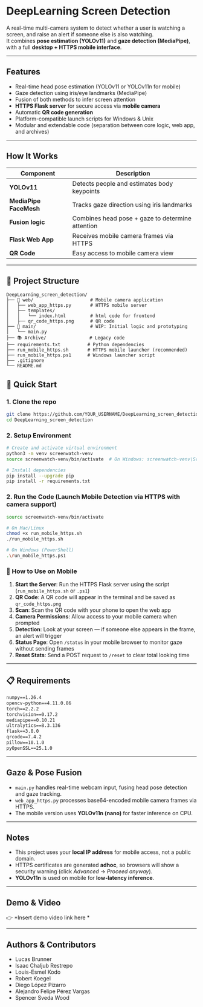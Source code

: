 # DeepLearning Screen Detection

A real-time multi-camera system to detect whether a user is watching a screen, and raise an alert if someone else is also watching.  
It combines **pose estimation (YOLOv11)** and **gaze detection (MediaPipe)**, with a full **desktop + HTTPS mobile interface**.

---

## Features

- Real-time head pose estimation (YOLOv11 or YOLOv11n for mobile)
- Gaze detection using iris/eye landmarks (MediaPipe)
- Fusion of both methods to infer screen attention
- **HTTPS Flask server** for secure access via **mobile camera**
- Automatic **QR code generation**
- Platform-compatible launch scripts for Windows & Unix
- Modular and extendable code (separation between core logic, web app, and archives)

---

## How It Works

| Component              | Description                                     |
|-----------------------|-------------------------------------------------|
| **YOLOv11**           | Detects people and estimates body keypoints     |
| **MediaPipe FaceMesh**| Tracks gaze direction using iris landmarks      |
| **Fusion logic**      | Combines head pose + gaze to determine attention|
| **Flask Web App**     | Receives mobile camera frames via HTTPS         |
| **QR Code**           | Easy access to mobile camera view               |

---

## 📁 Project Structure

```
DeepLearning_screen_detection/
├── 📱 web/                     # Mobile camera application
│   ├── web_app_https.py       # HTTPS mobile server
│   ├── templates/
│   │   └── index.html         # html code for frontend
│   ├── qr_code_https.png      # QR code
├── 🧪 main/                    # WIP: Initial logic and prototyping
│   └── main.py
├── 📚 Archive/                # Legacy code
├── requirements.txt          # Python dependencies
├── run_mobile_https.sh       # HTTPS mobile launcher (recommended)
├── run_mobile_https.ps1      # Windows launcher script
├── .gitignore
└── README.md

```

## 🚀 Quick Start

### 1. Clone the repo
```bash
git clone https://github.com/YOUR_USERNAME/DeepLearning_screen_detection.git
cd DeepLearning_screen_detection

```

### 2. Setup Environment
```bash
# Create and activate virtual environment
python3 -m venv screenwatch-venv
source screenwatch-venv/bin/activate  # On Windows: screenwatch-venv\Scripts\activate

# Install dependencies
pip install --upgrade pip
pip install -r requirements.txt

```

### 2. Run the Code (Launch Mobile Detection via HTTPS with camera support)
```bash
source screenwatch-venv/bin/activate

# On Mac/Linux
chmod +x run_mobile_https.sh
./run_mobile_https.sh

# On Windows (PowerShell)
.\run_mobile_https.ps1

```

### 📱 How to Use on Mobile
1. **Start the Server**: Run the HTTPS Flask server using the script (`run_mobile_https.sh` or `.ps1`)
2. **QR Code**: A QR code will appear in the terminal and be saved as `qr_code_https.png`
3. **Scan**: Scan the QR code with your phone to open the web app
4. **Camera Permissions**: Allow access to your mobile camera when prompted
5. **Detection**: Look at your screen — if someone else appears in the frame, an alert will trigger
6. **Status Page**: Open `/status` in your mobile browser to monitor gaze without sending frames
7. **Reset Stats**: Send a POST request to `/reset` to clear total looking time


---

## 📋 Requirements

```txt
numpy==1.26.4
opencv-python==4.11.0.86
torch==2.2.2
torchvision==0.17.2
mediapipe==0.10.21
ultralytics==8.3.136
flask==3.0.0
qrcode==7.4.2
pillow==10.1.0
pyOpenSSL==25.1.0
```
---

## Gaze & Pose Fusion
- `main.py` handles real-time webcam input, fusing head pose detection and gaze tracking.
- `web_app_https.py` processes base64-encoded mobile camera frames via HTTPS.
- The mobile version uses **YOLOv11n (nano)** for faster inference on CPU.

---

## Notes

- This project uses your **local IP address** for mobile access, not a public domain.
- HTTPS certificates are generated **adhoc**, so browsers will show a security warning (click *Advanced* → *Proceed anyway*).
- **YOLOv11n** is used on mobile for **low-latency inference**.

---

## Demo & Video

👉 *Insert demo video link here *

---

## Authors & Contributors

- Lucas Brunner  
- Isaac Chaljub Restrepo
- Louis-Esmel Kodo
- Robert Koegel
- Diego López Pizarro
- Alejandro Felipe Pérez Vargas
- Spencer Sveda Wood